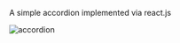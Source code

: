 A simple accordion implemented via react.js

![accordion](https://github.com/qaserge/react-accordion/assets/45569665/99dd814a-c8e3-43c7-ab49-400edce344fd)

